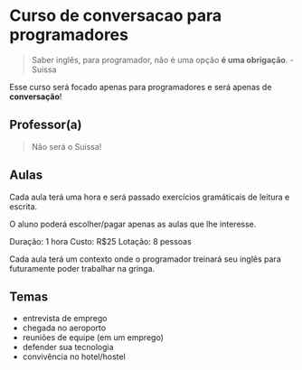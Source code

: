 # Curso de conversacao para programadores

> Saber inglês, para programador, não é uma opção **é uma obrigação**. - Suissa

Esse curso será focado apenas para programadores e será apenas de **conversação**!

## Professor(a)

> Não será o Suissa!

## Aulas

Cada aula terá uma hora e será passado exercícios gramáticais de leitura e escrita.

O aluno poderá escolher/pagar apenas as aulas que lhe interesse.

Duração: 1 hora
Custo: R$25
Lotação: 8 pessoas

Cada aula terá um contexto onde o programador treinará seu inglês para futuramente poder trabalhar na gringa.

## Temas

- entrevista de emprego
- chegada no aeroporto
- reuniões de equipe (em um emprego)
- defender sua tecnologia
- convivência no hotel/hostel

